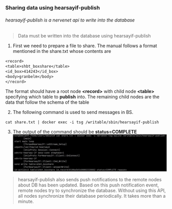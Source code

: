 ### Sharing data using hearsayif-publish
###### hearsayif-publish is a nervenet api to write into the database
> Data must be written into the database using hearsayif-publish

1. First we need to prepare a file to share. The manual follows a format mentioned in the share.txt whose contents are  
```
<record>
<table>shbt_boxshare</table>
<id_box>414243</id_box>
<body>granbelm</body>
</record>
```
The format should have a root node **\<record>** with child node **\<table>** specifying which table to **publish** into. The remaining child nodes are the data that follow the schema of the table <br>

2. The following command is used to send messages in BS.<br>
```
cat share.txt | docker exec -i tsg /writable/sbin/hearsayif-publish
```

3. The output of the command should be **status=COMPLETE**<br>
![hearsayif-publish](/database/assets/images/hearsayif-publish.jpg)

> hearsayif-publish also sends push notifications to the remote nodes about DB has been updated. Based on this push notification event, remote nodes try to synchronize the database. Without using this API, all nodes synchronize their database periodically. It takes more than a minute.

